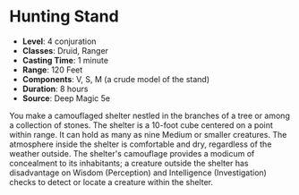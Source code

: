 # Hunting Stand

- **Level**: 4 conjuration
- **Classes**: Druid, Ranger
- **Casting Time**: 1 minute
- **Range**: 120 Feet
- **Components**: V, S, M (a crude model of the stand)
- **Duration**: 8 hours
- **Source**: Deep Magic 5e

You make a camouflaged shelter nestled in the branches of a tree or among a collection of stones. The shelter is a 10-foot cube centered on a point within range. It can hold as many as nine Medium or smaller creatures. The atmosphere inside the shelter is comfortable and dry, regardless of the weather outside. The shelter's camouflage provides a modicum of concealment to its inhabitants; a creature outside the shelter has disadvantage on Wisdom (Perception) and Intelligence (Investigation) checks to detect or locate a creature within the shelter.

